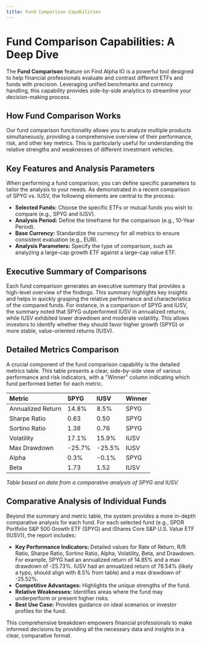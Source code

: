 ```yaml
---
title: Fund Comparison Capabilities
---
```


# Fund Comparison Capabilities: A Deep Dive

The **Fund Comparison** feature on Find Alpha IO is a powerful tool designed to help financial professionals evaluate and contrast different ETFs and funds with precision. Leveraging unified benchmarks and currency handling, this capability provides side-by-side analytics to streamline your decision-making process.

## How Fund Comparison Works

Our fund comparison functionality allows you to analyze multiple products simultaneously, providing a comprehensive overview of their performance, risk, and other key metrics. This is particularly useful for understanding the relative strengths and weaknesses of different investment vehicles.

## Key Features and Analysis Parameters

When performing a fund comparison, you can define specific parameters to tailor the analysis to your needs. As demonstrated in a recent comparison of SPYG vs. IUSV, the following elements are central to the process:

* **Selected Funds:** Choose the specific ETFs or mutual funds you wish to compare (e.g., SPYG and IUSV).
* **Analysis Period:** Define the timeframe for the comparison (e.g., 10-Year Period).
* **Base Currency:** Standardize the currency for all metrics to ensure consistent evaluation (e.g., EUR).
* **Analysis Parameters:** Specify the type of comparison, such as analyzing a large-cap growth ETF against a large-cap value ETF.

## Executive Summary of Comparisons

Each fund comparison generates an executive summary that provides a high-level overview of the findings. This summary highlights key insights and helps in quickly grasping the relative performance and characteristics of the compared funds. For instance, in a comparison of SPYG and IUSV, the summary noted that SPYG outperformed IUSV in annualized returns, while IUSV exhibited lower drawdown and moderate volatility. This allows investors to identify whether they should favor higher growth (SPYG) or more stable, value-oriented returns (IUSV).

## Detailed Metrics Comparison

A crucial component of the fund comparison capability is the detailed metrics table. This table presents a clear, side-by-side view of various performance and risk indicators, with a "Winner" column indicating which fund performed better for each metric.

| Metric             | SPYG      | IUSV      | Winner |
| :----------------- | :-------- | :-------- | :----- |
| Annualized Return  | 14.8%     | 8.5%      | SPYG   |
| Sharpe Ratio       | 0.63      | 0.50      | SPYG   |
| Sortino Ratio      | 1.38      | 0.76      | SPYG   |
| Volatility         | 17.1%     | 15.9%     | IUSV   |
| Max Drawdown       | -25.7%    | -25.5%    | IUSV   |
| Alpha              | 0.3%      | -0.1%     | SPYG   |
| Beta               | 1.73      | 1.52      | IUSV   |

*Table based on data from a comparative analysis of SPYG and IUSV.*

## Comparative Analysis of Individual Funds

Beyond the summary and metric table, the system provides a more in-depth comparative analysis for each fund. For each selected fund (e.g., SPDR Portfolio S&P 500 Growth ETF (SPYG) and iShares Core S&P U.S. Value ETF (IUSV)), the report includes:

* **Key Performance Indicators:** Detailed values for Rate of Return, R/R Ratio, Sharpe Ratio, Sortino Ratio, Alpha, Volatility, Beta, and Drawdown. For example, SPYG had an annualized return of 14.85% and a max drawdown of -25.73%. IUSV had an annualized return of 78.54% (likely a typo, should align with 8.5% from table) and a max drawdown of -25.52%.
* **Competitive Advantages:** Highlights the unique strengths of the fund.
* **Relative Weaknesses:** Identifies areas where the fund may underperform or present higher risks.
* **Best Use Case:** Provides guidance on ideal scenarios or investor profiles for the fund.

This comprehensive breakdown empowers financial professionals to make informed decisions by providing all the necessary data and insights in a clear, comparative format.